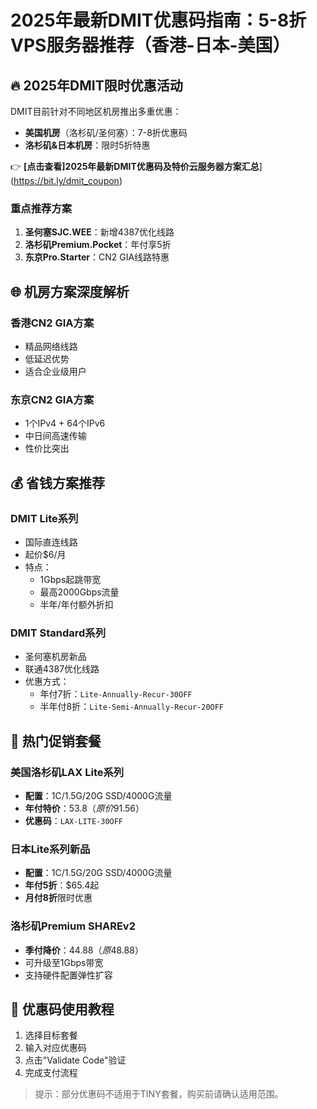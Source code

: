 # 2025年最新DMIT优惠码指南：5-8折VPS服务器推荐（香港-日本-美国）

## 🔥 2025年DMIT限时优惠活动

DMIT目前针对不同地区机房推出多重优惠：
- **美国机房**（洛杉矶/圣何塞）：7-8折优惠码
- **洛杉矶&日本机房**：限时5折特惠

👉 **[点击查看]2025年最新DMIT优惠码及特价云服务器方案汇总**](https://bit.ly/dmit_coupon)

### 重点推荐方案
1. **圣何塞SJC.WEE**：新增4387优化线路
2. **洛杉矶Premium.Pocket**：年付享5折
3. **东京Pro.Starter**：CN2 GIA线路特惠

## 🌐 机房方案深度解析

### 香港CN2 GIA方案
- 精品网络线路
- 低延迟优势
- 适合企业级用户

### 东京CN2 GIA方案
- 1个IPv4 + 64个IPv6
- 中日间高速传输
- 性价比突出

## 💰 省钱方案推荐

### DMIT Lite系列
- 国际直连线路
- 起价$6/月
- 特点：
  - 1Gbps起跳带宽
  - 最高2000Gbps流量
  - 半年/年付额外折扣

### DMIT Standard系列
- 圣何塞机房新品
- 联通4387优化线路
- 优惠方式：
  - 年付7折：`Lite-Annually-Recur-30OFF`
  - 半年付8折：`Lite-Semi-Annually-Recur-20OFF`

## 🛒 热门促销套餐

### 美国洛杉矶LAX Lite系列
- **配置**：1C/1.5G/20G SSD/4000G流量
- **年付特价**：$53.8（原价$91.56）
- **优惠码**：`LAX-LITE-30OFF`

### 日本Lite系列新品
- **配置**：1C/1.5G/20G SSD/4000G流量
- **年付5折**：$65.4起
- **月付8折**限时优惠

### 洛杉矶Premium SHAREv2
- **季付降价**：$44.88（原$48.88）
- 可升级至1Gbps带宽
- 支持硬件配置弹性扩容

## 📝 优惠码使用教程
1. 选择目标套餐
2. 输入对应优惠码
3. 点击"Validate Code"验证
4. 完成支付流程

> 提示：部分优惠码不适用于TINY套餐，购买前请确认适用范围。